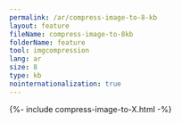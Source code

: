 ```yaml
---
permalink: /ar/compress-image-to-8-kb
layout: feature
fileName: compress-image-to-8kb
folderName: feature
tool: imgcompression
lang: ar
size: 8
type: kb
nointernationalization: true
---
```

{%- include compress-image-to-X.html -%}
      